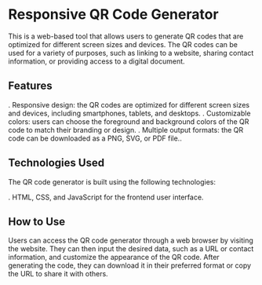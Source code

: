 
# Responsive QR Code Generator

This is a web-based tool that allows users to generate QR codes that are optimized for different screen sizes and devices. The QR codes can be used for a variety of purposes, such as linking to a website, sharing contact information, or providing access to a digital document.

## Features
  . Responsive design: the QR codes are optimized for different screen sizes and devices, including smartphones, tablets, and desktops.
  . Customizable colors: users can choose the foreground and background colors of the QR code to match their branding or design.
  . Multiple output formats: the QR code can be downloaded as a PNG, SVG, or PDF file..
## Technologies Used
  The QR code generator is built using the following technologies:

  . HTML, CSS, and JavaScript for the frontend user interface.
## How to Use
Users can access the QR code generator through a web browser by visiting the website. They can then input the desired data, such as a URL or contact information, and customize the appearance of the QR code. After generating the code, they can download it in their preferred format or copy the URL to share it with others.

